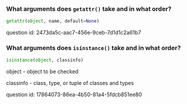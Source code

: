 ### What arguments does `getattr()` take and in what order?

```python
getattr(object, name, default=None)
```

question id: 2473da5c-aac7-456e-9ceb-7d1d1c2a61b7

### What arguments does `isinstance()` take and in what order?

```python
isinstance(object, classinfo)
```

object - object to be checked

classinfo - class, type, or tuple of classes and types

question id: 17864073-86ea-4b50-81a4-5fdcb851ee80